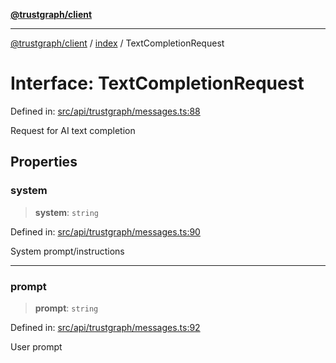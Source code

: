 [**@trustgraph/client**](../../README.md)

***

[@trustgraph/client](../../README.md) / [index](../README.md) / TextCompletionRequest

# Interface: TextCompletionRequest

Defined in: [src/api/trustgraph/messages.ts:88](https://github.com/trustgraph-ai/trustgraph-ts-client/blob/92e187771a25b959c85a4f966bb97eb5d407310b/src/api/trustgraph/messages.ts#L88)

Request for AI text completion

## Properties

### system

> **system**: `string`

Defined in: [src/api/trustgraph/messages.ts:90](https://github.com/trustgraph-ai/trustgraph-ts-client/blob/92e187771a25b959c85a4f966bb97eb5d407310b/src/api/trustgraph/messages.ts#L90)

System prompt/instructions

***

### prompt

> **prompt**: `string`

Defined in: [src/api/trustgraph/messages.ts:92](https://github.com/trustgraph-ai/trustgraph-ts-client/blob/92e187771a25b959c85a4f966bb97eb5d407310b/src/api/trustgraph/messages.ts#L92)

User prompt
